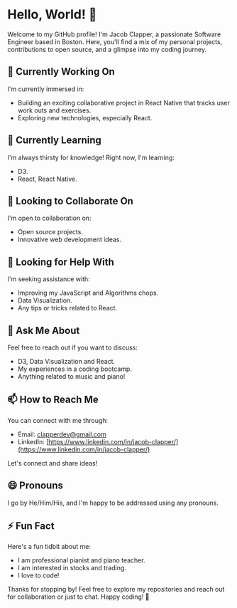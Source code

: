 # Hello, World! 👋

Welcome to my GitHub profile! I'm Jacob Clapper, a passionate Software Engineer based in Boston. Here, you'll find a mix of my personal projects, contributions to open source, and a glimpse into my coding journey.

## 🔭 Currently Working On

I'm currently immersed in:

- Building an exciting collaborative project in React Native that tracks user work outs and exercises.
- Exploring new technologies, especially React.

## 🌱 Currently Learning

I'm always thirsty for knowledge! Right now, I'm learning:

- D3.
- React, React Native.

## 👯 Looking to Collaborate On

I'm open to collaboration on:

- Open source projects.
- Innovative web development ideas.

## 🤔 Looking for Help With

I'm seeking assistance with:

- Improving my JavaScript and Algorithms chops.
- Data Visualization.
- Any tips or tricks related to React.

## 💬 Ask Me About

Feel free to reach out if you want to discuss:

- D3, Data Visualization and React.
- My experiences in a coding bootcamp.
- Anything related to music and piano!

## 📫 How to Reach Me

You can connect with me through:

- Email: clapperdev@gmail.com
- LinkedIn: [https://www.linkedin.com/in/jacob-clapper/](https://www.linkedin.com/in/jacob-clapper/)


Let's connect and share ideas!

## 😄 Pronouns

I go by He/Him/His, and I'm happy to be addressed using any pronouns.

## ⚡ Fun Fact

Here's a fun tidbit about me:

- I am professional pianist and piano teacher.
- I am interested in stocks and trading.
- I love to code!

Thanks for stopping by! Feel free to explore my repositories and reach out for collaboration or just to chat. Happy coding! 🚀

